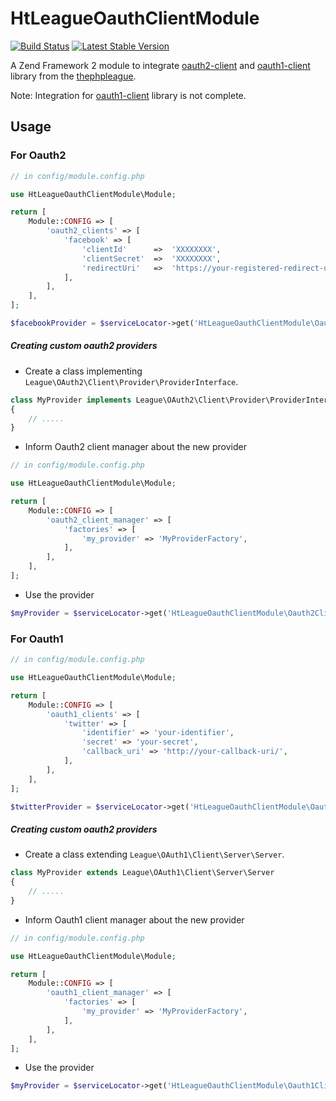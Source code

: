 HtLeagueOauthClientModule
==========================
[![Build Status](https://travis-ci.org/hrevert/HtLeagueOauthClientModule.svg)](https://travis-ci.org/hrevert/HtLeagueOauthClientModule)
[![Latest Stable Version](https://poser.pugx.org/hrevert/ht-league-oauth-client-module/version.svg)](https://packagist.org/packages/hrevert/ht-league-oauth-client-module)

A Zend Framework 2 module to integrate [oauth2-client](https://github.com/thephpleague/oauth2-client) and [oauth1-client](https://github.com/thephpleague/oauth1-client) library from the [thephpleague](https://github.com/thephpleague).


Note: Integration for [oauth1-client](https://github.com/thephpleague/oauth1-client) library is not complete.

## Usage

### For Oauth2
```php
// in config/module.config.php

use HtLeagueOauthClientModule\Module;

return [
    Module::CONFIG => [
        'oauth2_clients' => [
            'facebook' => [
                'clientId'      =>  'XXXXXXXX',
                'clientSecret'  =>  'XXXXXXXX',
                'redirectUri'   =>  'https://your-registered-redirect-uri/',          
            ],
        ],
    ],
];

```

```php
$facebookProvider = $serviceLocator->get('HtLeagueOauthClientModule\Oauth2ClientManager')->get('facebook');
```

##### Creating custom oauth2 providers
* Create a class implementing `League\OAuth2\Client\Provider\ProviderInterface`.

```php
class MyProvider implements League\OAuth2\Client\Provider\ProviderInterface
{
    // .....
}
```

* Inform Oauth2 client manager about the new provider
```php
// in config/module.config.php

use HtLeagueOauthClientModule\Module;

return [
    Module::CONFIG => [
        'oauth2_client_manager' => [
            'factories' => [
                'my_provider' => 'MyProviderFactory',
            ], 
        ],
    ],
];
```

* Use the provider
```php
$myProvider = $serviceLocator->get('HtLeagueOauthClientModule\Oauth2ClientManager')->get('my_provider');
```

### For Oauth1
```php
// in config/module.config.php

use HtLeagueOauthClientModule\Module;

return [
    Module::CONFIG => [
        'oauth1_clients' => [
            'twitter' => [
                'identifier' => 'your-identifier',
                'secret' => 'your-secret',
                'callback_uri' => 'http://your-callback-uri/',        
            ],
        ],
    ],
];

```

```php
$twitterProvider = $serviceLocator->get('HtLeagueOauthClientModule\Oauth1ClientManager')->get('twitter');
```

##### Creating custom oauth2 providers
* Create a class extending `League\OAuth1\Client\Server\Server`.

```php
class MyProvider extends League\OAuth1\Client\Server\Server
{
    // .....
}
```

* Inform Oauth1 client manager about the new provider
```php
// in config/module.config.php

use HtLeagueOauthClientModule\Module;

return [
    Module::CONFIG => [
        'oauth1_client_manager' => [
            'factories' => [
                'my_provider' => 'MyProviderFactory',
            ], 
        ],
    ],
];
```

* Use the provider
```php
$myProvider = $serviceLocator->get('HtLeagueOauthClientModule\Oauth1ClientManager')->get('my_provider');
```
